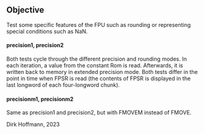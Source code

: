 ## Objective

Test some specific features of the FPU such as rounding or representing special conditions such as NaN.

#### precision1, precision2

Both tests cycle through the different precision and rounding modes. In each iteration, a value from the constant Rom is read. Afterwards, it is written back to memory in extended precision mode. Both tests differ in the point in time when FPSR is read (the contents of FPSR is displayed in the last longword of each four-longword chunk).

#### precisionm1, precisionm2

Same as precision1 and precision2, but with FMOVEM instead of FMOVE.


Dirk Hoffmann, 2023
